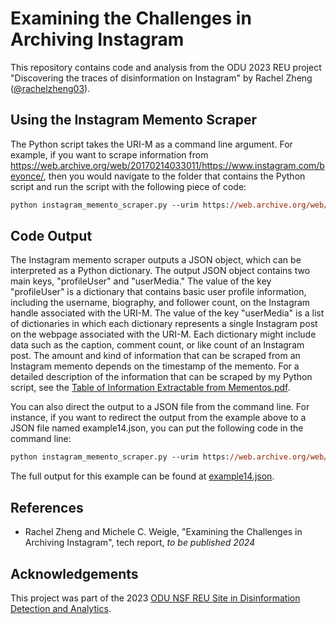 ﻿# Examining the Challenges in Archiving Instagram

This repository contains code and analysis from the ODU 2023 REU project "Discovering the traces of disinformation on Instagram" by Rachel Zheng ([@rachelzheng03](https://github.com/rachelzheng03)).
 
## Using the Instagram Memento Scraper
The Python script takes the URI-M as a command line argument. For example, if you want to scrape information from https://web.archive.org/web/20170214033011/https://www.instagram.com/beyonce/, then you would navigate to the folder that contains the Python script and run the script with the following piece of code:

```ps
python instagram_memento_scraper.py --urim https://web.archive.org/web/20170214033011/https://www.instagram.com/beyonce/
```
## Code Output
The Instagram memento scraper outputs a JSON object, which can be interpreted as a Python dictionary. The output JSON object contains two main keys, "profileUser" and "userMedia." The value of the key "profileUser" is a dictionary that contains basic user profile information, including the username, biography, and follower count, on the Instagram handle associated with the URI-M. The value of the key "userMedia" is a list of dictionaries in which each dictionary represents a single Instagram post on the webpage associated with the URI-M. Each dictionary might include data such as the caption, comment count, or like count of an Instagram post. The amount and kind of information that can be scraped from an Instagram memento depends on the timestamp of the memento. For a detailed description of the information that can be scraped by my Python script, see the [Table of Information Extractable from Mementos.pdf](instagram_memento_scraper/Table%20of%20Information%20Extractable%20from%20Mementos.pdf).

You can also direct the output to a JSON file from the command line. For instance, if you want to redirect the output from the example above to a JSON file named example14.json, you can put the following code in the command line:

```ps
python instagram_memento_scraper.py --urim https://web.archive.org/web/20170214033011/https://www.instagram.com/beyonce/ > example14.json
```
The full output for this example can be found at [example14.json](instagram_memento_scraper/example_outputs/example14.json).

## References
* Rachel Zheng and Michele C. Weigle, "Examining the Challenges in Archiving Instagram", tech report, *to be published 2024*

## Acknowledgements
This project was part of the 2023 [ODU NSF REU Site in Disinformation Detection and Analytics](https://oducsreu.github.io/).
